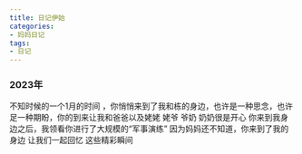 ```yaml
---
title: 日记伊始
categories: 
- 妈妈日记
tags:
- 日记
---
```

### 2023年
不知时候的一个1月的时间 ，你悄悄来到了我和栋的身边，也许是一种思念，也许足一种期盼，你的到来让我和爸爸以及姥姥 姥爷 爷奶 奶奶很是开心
你来到我身边之后，我领看你进行了大规模的“军事演练” 因为妈妈还不知道，你来到了我的身边
让我们一起回忆 这些精彩瞬间